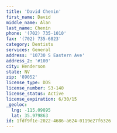 ```yaml
---
title: 'David Chenin'
first_name: David
middle_name: Alan
last_name: Chenin
phone: '(702) 735-1010'
fax: '(702) 735-6823'
category: Dentists
services: General
address: '10730 S Eastern Ave'
address_2: '#100'
city: Henderson
state: NV
zip: '89052'
license_type: DDS
license_number: S3-140
license_status: Active
license_expiration: 6/30/15
_geoloc:
  lng: -115.09895
  lat: 35.979863
id: 1fdf9f1e-2022-4686-a624-0119e27f6326
---
```

